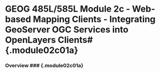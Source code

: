 <!---------------------------------------------------------------------------->
<!-- Week 15 ----------------------------------------------------------------->
<!-- Lecture 02 c 01 a ------------------------------------------------------->
<!-- Web-based Mapping Clients------------------------------------------------>
<!-- Integrating GeoServer OGC Services into OpenLayers Clients--------------->
<!---------------------------------------------------------------------------->

# GEOG 485L/585L Module 2c - Web-based Mapping Clients - Integrating GeoServer OGC Services into OpenLayers Clients# {.module02c01a}

### Overview ###  {.module02c01a}

